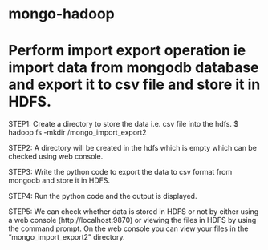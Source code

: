 # mongo-hadoop

# Perform import export operation ie import data from mongodb database and export it to csv file and store it in HDFS.

STEP1: 
Create a directory to store the data i.e. csv file into the hdfs.
$ hadoop fs -mkdir /mongo_import_export2

STEP2:
A directory will be created in the hdfs which is empty which can be checked using web console.

STEP3:
Write the python code to export the data to csv format from mongodb and store it in HDFS.

STEP4:
Run the python code and the output is displayed.

STEP5:
We can check whether data is stored  in HDFS or not by either using a web
console (http://localhost:9870) or viewing the files in HDFS by using the
command prompt. On the web console you can view your files in the “mongo_import_export2” directory.
